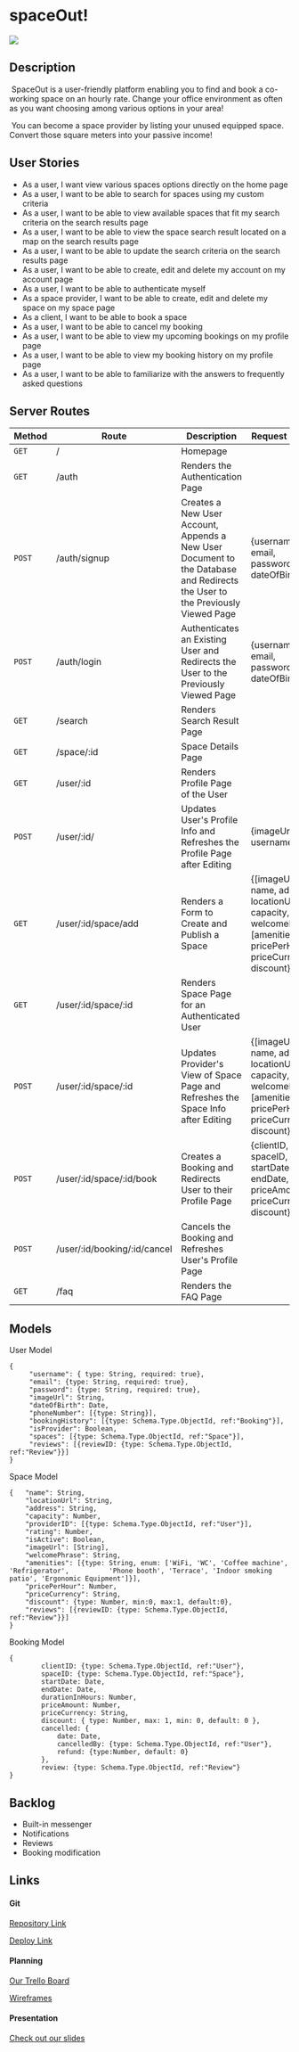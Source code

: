 # spaceOut!



![](https://images.squarespace-cdn.com/content/584738ff20099e6c2da92f74/1566487971226-METBP6JOTRMTIMTYUWKR/Wellness-Architecture-Concrete-Accent-Green-Wall-1.jpg?content-type=image%2Fjpeg)



## Description

​	SpaceOut is a user-friendly platform enabling you to find and book a co-working space on an hourly rate. Change your office environment as often as you want choosing among various options in your area! 

​	You can become a space provider by listing your unused equipped space. Convert those square meters into your passive income!



## User Stories

- As a user, I want view various spaces options directly on the home page
- As a user, I want to be able to search for spaces using my custom criteria
- As a user, I want to be able to view available spaces that fit my search criteria on the search results page
- As a user, I want to be able to view the space search result located on a map on the search results page
- As a user, I want to be able to update the search criteria on the search results page
- As a user, I want to be able to create, edit and delete my account on my account page
- As a user, I want to be able to authenticate myself
- As a space provider, I want to be able to create, edit and delete my space on my space page
- As a client, I want to be able to book a space
- As a user, I want to be able to cancel my booking
- As a user, I want to be able to view my upcoming bookings on my profile page
- As a user, I want to be able to view my booking history on my profile page
- As a user, I want to be able to familiarize with the answers to frequently asked questions



## Server Routes

| Method | Route                        | Description                                                  | Request - Body                                               |
| ------ | ---------------------------- | ------------------------------------------------------------ | ------------------------------------------------------------ |
| `GET`  | /                            | Homepage                                                     |                                                              |
| `GET`  | /auth                        | Renders the Authentication Page                              |                                                              |
| `POST` | /auth/signup                 | Creates a New User Account, Appends a New User Document to the Database and Redirects the User to the Previously Viewed Page | {username, email, password, dateOfBirth}                     |
| `POST` | /auth/login                  | Authenticates an Existing User and Redirects the User to the Previously Viewed Page | {username, email, password, dateOfBirth}                     |
| `GET`  | /search                      | Renders Search Result Page                                   |                                                              |
| `GET`  | /space/:id                   | Space Details Page                                           |                                                              |
| `GET`  | /user/:id                    | Renders Profile Page of the User                             |                                                              |
| `POST` | /user/:id/                   | Updates User's Profile Info and Refreshes the Profile Page after Editing | {imageUrl, username}                                         |
| `GET`  | /user/:id/space/add          | Renders a Form to Create and Publish a Space                 | {[imageUrl], name, address, locationUrl, capacity, welcomePhrase, [amenities], pricePerHour, priceCurrency, discount} |
| `GET`  | /user/:id/space/:id          | Renders Space Page for an Authenticated User                 |                                                              |
| `POST` | /user/:id/space/:id          | Updates Provider's View of Space Page and Refreshes the Space Info after Editing | {[imageUrl], name, address, locationUrl, capacity, welcomePhrase, [amenities], pricePerHour, priceCurrency, discount} |
| `POST` | /user/:id/space/:id/book     | Creates a Booking and Redirects User to their Profile Page   | {clientID, spaceID, startDate, endDate, priceAmount, priceCurrency, discount} |
| `POST` | /user/:id/booking/:id/cancel | Cancels the Booking and Refreshes User's Profile Page        |                                                              |
| `GET`  | /faq                         | Renders the FAQ Page                                         |                                                              |



## Models



User Model 

```User {
{
     "username": { type: String, required: true},
     "email": {type: String, required: true},
     "password": {type: String, required: true},
     "imageUrl": String,
     "dateOfBirth": Date,
     "phoneNumber": [{type: String}],
     "bookingHistory": [{type: Schema.Type.ObjectId, ref:"Booking"}],
     "isProvider": Boolean,
     "spaces": [{type: Schema.Type.ObjectId, ref:"Space"}],
     "reviews": [{reviewID: {type: Schema.Type.ObjectId, ref:"Review"}}]
}
```

  

Space Model

```
{	"name": String,
    "locationUrl": String,
    "address": String,
    "capacity": Number,
    "providerID": [{type: Schema.Type.ObjectId, ref:"User"}],
    "rating": Number,
    "isActive": Boolean,
    "imageUrl": [String],
    "welcomePhrase": String,
    "amenities": [{type: String, enum: ['WiFi, 'WC', 'Coffee machine', 'Refrigerator', 			'Phone booth', 'Terrace', 'Indoor smoking patio', 'Ergonomic Equipment']}],
    "pricePerHour": Number,
    "priceCurrency": String,
    "discount": {type: Number, min:0, max:1, default:0},
    "reviews": [{reviewID: {type: Schema.Type.ObjectId, ref:"Review"}}]
}
```



Booking Model

```
{
        clientID: {type: Schema.Type.ObjectId, ref:"User"},
        spaceID: {type: Schema.Type.ObjectId, ref:"Space"},
        startDate: Date,
        endDate: Date,
        durationInHours: Number,
        priceAmount: Number,
        priceCurrency: String,
        discount: { type: Number, max: 1, min: 0, default: 0 },
        cancelled: {
            date: Date, 
            cancelledBy: {type: Schema.Type.ObjectId, ref:"User"}, 
            refund: {type:Number, default: 0}
        },
        review: {type: Schema.Type.ObjectId, ref:"Review"}
}
```



## Backlog

- Built-in messenger
- Notifications
- Reviews
- Booking modification



## Links

#### Git

[Repository Link](link)

[Deploy Link](link)

#### Planning

[Our Trello Board](https://trello.com/b/dTfe81SM/spaceout)

[Wireframes](https://balsamiq.cloud/sodlzmx/p94avnu/r4452)

#### Presentation

[Check out our slides](link)



